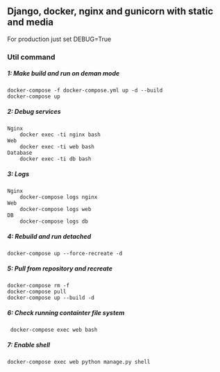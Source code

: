 ## Django, docker, nginx and gunicorn with static and media

For production just set DEBUG=True

### Util command
##### 1: Make build and run on deman mode
	docker-compose -f docker-compose.yml up -d --build
	docker-compose up
	
##### 2:  Debug services 
	Nginx
		docker exec -ti nginx bash
	Web
		docker exec -ti web bash
	Database
		docker exec -ti db bash
#####  3: Logs
	Nginx
		docker-compose logs nginx
	Web
		docker-compose logs web
	DB
		docker-compose logs db

#####  4: Rebuild and run detached
	docker-compose up --force-recreate -d

##### 5: Pull from repository and recreate
	docker-compose rm -f
	docker-compose pull
	docker-compose up --build -d
	
##### 6: Check running containter file system
	 docker-compose exec web bash
	
##### 7: Enable shell
	docker-compose exec web python manage.py shell
